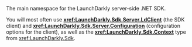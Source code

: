 The main namespace for the LaunchDarkly server-side .NET SDK.

You will most often use **<xref:LaunchDarkly.Sdk.Server.LdClient>** (the SDK client) and **<xref:LaunchDarkly.Sdk.Server.Configuration>** (configuration options for the client), as well as the **<xref:LaunchDarkly.Sdk.Context>** type from <xref:LaunchDarkly.Sdk>.
